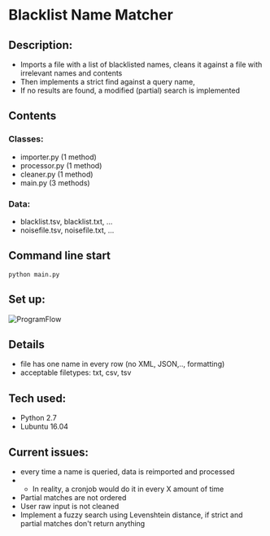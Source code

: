 # Blacklist Name Matcher

## Description:
* Imports a file with a list of blacklisted names, cleans it against a file with irrelevant names and contents
* Then implements a strict find against a query name,
* If no results are found, a modified (partial) search is implemented

## Contents
### Classes:
* importer.py (1 method)
* processor.py (1 method)
* cleaner.py (1 method)
* main.py (3 methods)

### Data:
* blacklist.tsv, blacklist.txt, ...
* noisefile.tsv, noisefile.txt, ...

## Command line start
```
python main.py
```

## Set up:
![ProgramFlow](https://cloud.githubusercontent.com/assets/5417573/21275441/85653a40-c3d5-11e6-866a-c3029029aace.png)

## Details
* file has one name in every row (no XML, JSON,.., formatting)
* acceptable filetypes: txt, csv, tsv

## Tech used:
* Python 2.7
* Lubuntu 16.04

## Current issues:
* every time a name is queried, data is reimported and processed
* * In reality, a cronjob would do it in every X amount of time
* Partial matches are not ordered
* User raw input is not cleaned
* Implement a fuzzy search using Levenshtein distance, if strict and partial matches don't return anything